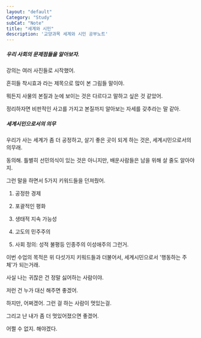 ```yaml
---
layout: "default"
Category: "Study"
subCat: "Note"
title: "세계와 시민"
description: '교양과목 세계와 시민 공부노트'
---
```



##### 우리 사회의 문제점들을 알아보자.

강의는 여러 사진들로 시작했어.

흔히들 착시효과 라는 제목으로 많이 본 그림들 말이야.

뭐든지 사물의 본질과 눈에 보이는 것은 다르다고 말하고 싶은 것 같았어.

정리하자면 비판적인 사고를 가지고 본질까지 알아보는 자세를 갖추라는 말 같아.

##### 세계시민으로서의 의무

우리가 사는 세계가 좀 더 공정하고, 살기 좋은 곳이 되게 하는 것은, 세계시민으로서의 의무래.

동의해. 틀별히 선민의식이 있는 것은 아니지만, 배운사람들은 남을 위해 살 줄도 알아야지.

그런 말을 하면서 5가지 키워드들을 던져줬어.

1. 공정한 경제

2. 포괄적인 평화

3. 생태적 지속 가능성

4. 고도의 민주주의

5. 사회 정의: 성적 불평등 인종주의 이성애주의 그런거.

이번 수업의 목적은 위 다섯가지 키워드들과 더불어서, 세계시민으로서 '행동하는 주체'가 되는거래.

사실 나는 귀찮은 건 정말 싫어하는 사람이야.

저런 건 누가 대신 해주면 좋겠어.

하지만, 어쩌겠어. 그런 걸 하는 사람이 멋있는걸.

그리고 난 내가 좀 더 멋있어졌으면 좋겠어.

어쩔 수 없지. 해야겠다.
